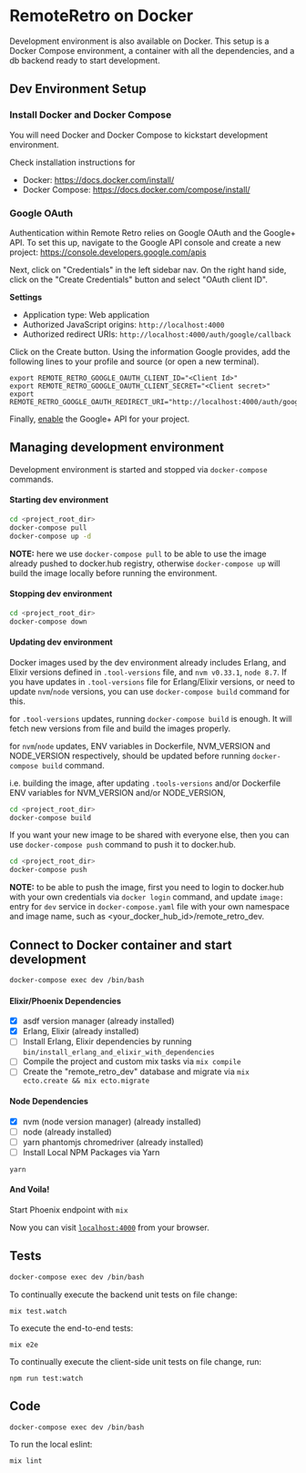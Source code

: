 # RemoteRetro on Docker

Development environment is also available on Docker. This setup is a Docker Compose environment, a container with all the dependencies, and a db backend ready to start development.

## Dev Environment Setup

### Install Docker and Docker Compose
You will need Docker and Docker Compose to kickstart development environment.

Check installation instructions for
- Docker: https://docs.docker.com/install/
- Docker Compose: https://docs.docker.com/compose/install/

### Google OAuth

Authentication within Remote Retro relies on Google OAuth and the Google+ API.  To set this up, navigate to the Google API console and create a new project: https://console.developers.google.com/apis

Next, click on "Credentials" in the left sidebar nav. On the right hand side, click on the "Create Credentials" button and select "OAuth client ID".

**Settings**
- Application type: Web application
- Authorized JavaScript origins: `http://localhost:4000`
- Authorized redirect URIs: `http://localhost:4000/auth/google/callback`

Click on the Create button. Using the information Google provides, add the following lines to your profile and source (or open a new terminal).
```
export REMOTE_RETRO_GOOGLE_OAUTH_CLIENT_ID="<Client Id>"
export REMOTE_RETRO_GOOGLE_OAUTH_CLIENT_SECRET="<Client secret>"
export REMOTE_RETRO_GOOGLE_OAUTH_REDIRECT_URI="http://localhost:4000/auth/google/callback"
```

Finally, [enable](https://console.developers.google.com/apis/api/plus.googleapis.com/overview) the Google+ API for your project.

## Managing development environment

Development environment is started and stopped via `docker-compose` commands.

#### Starting dev environment

```sh
cd <project_root_dir>
docker-compose pull
docker-compose up -d
```

__NOTE:__ here we use `docker-compose pull` to be able to use the image already pushed to docker.hub registry, otherwise `docker-compose up` will build the image locally before running the environment.

#### Stopping dev environment

```sh
cd <project_root_dir>
docker-compose down
```

#### Updating dev environment

Docker images used by the dev environment already includes Erlang, and Elixir versions defined in `.tool-versions` file, and `nvm v0.33.1`, `node 8.7`. If you have updates in `.tool-versions` file for Erlang/Elixir versions, or need to update `nvm`/`node` versions, you can use `docker-compose build` command for this.

for `.tool-versions` updates, running `docker-compose build` is enough. It will fetch new versions from file and build the images properly.

for `nvm`/`node` updates, ENV variables in Dockerfile, NVM_VERSION and NODE_VERSION respectively, should be updated before running `docker-compose build` command.

i.e. building the image, after updating `.tools-versions` and/or Dockerfile ENV variables for NVM_VERSION and/or NODE_VERSION,

```sh
cd <project_root_dir>
docker-compose build
```

If you want your new image to be shared with everyone else, then you can use `docker-compose push` command to push it to docker.hub.

```sh
cd <project_root_dir>
docker-compose push
```

__NOTE:__ to be able to push the image, first you need to login to docker.hub with your own credentials via `docker login` command, and update `image: ` entry for `dev` service in `docker-compose.yaml` file with your own namespace and image name, such as <your_docker_hub_id>/remote_retro_dev.

## Connect to Docker container and start development

```sh
docker-compose exec dev /bin/bash
```

#### Elixir/Phoenix Dependencies
  - [x] asdf version manager (already installed)
  - [x] Erlang, Elixir (already installed)
  - [ ] Install Erlang, Elixir dependencies by running `bin/install_erlang_and_elixir_with_dependencies`
  - [ ] Compile the project and custom mix tasks via `mix compile`
  - [ ] Create the "remote_retro_dev" database and migrate via `mix ecto.create && mix ecto.migrate`

#### Node Dependencies
- [x] nvm (node version manager) (already installed)
- [ ] node (already installed)
- [ ] yarn phantomjs chromedriver (already installed)
- [ ] Install Local NPM Packages via Yarn
```
yarn
```

#### And Voila!

Start Phoenix endpoint with `mix`

Now you can visit [`localhost:4000`](http://localhost:4000) from your browser.

## Tests

```sh
docker-compose exec dev /bin/bash
```

To continually execute the backend unit tests on file change:

```
mix test.watch
```

To execute the end-to-end tests:

```
mix e2e
```

To continually execute the client-side unit tests on file change, run:

```
npm run test:watch
```

## Code

```sh
docker-compose exec dev /bin/bash
```

To run the local eslint:

```
mix lint
```

